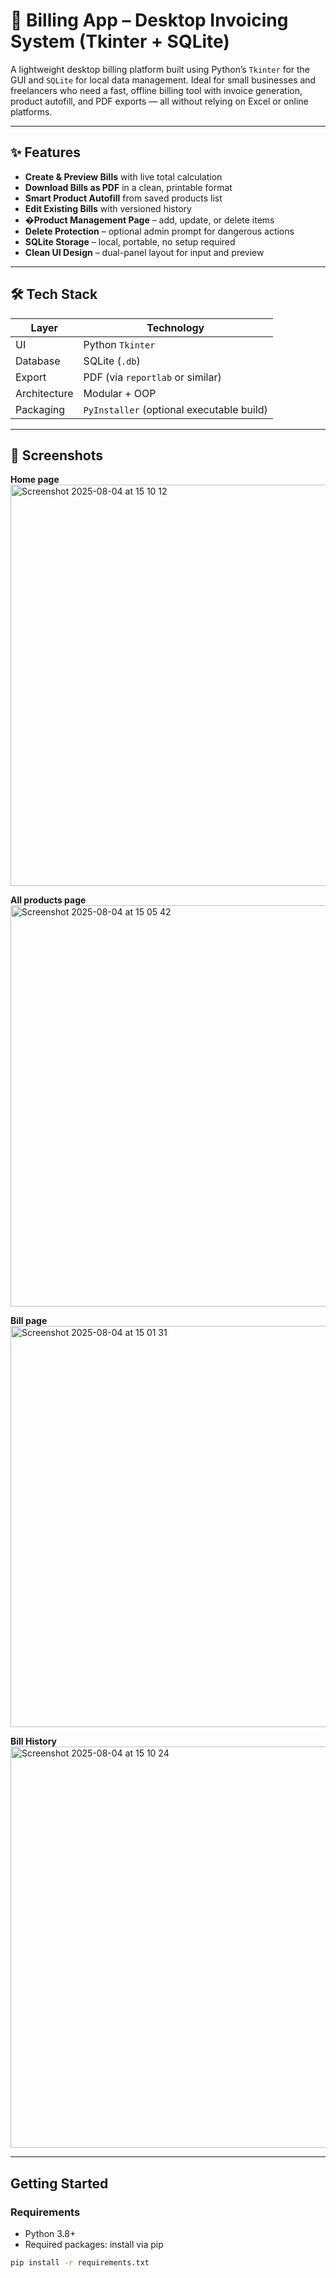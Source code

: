 # 🧾 Billing App – Desktop Invoicing System (Tkinter + SQLite)

A lightweight desktop billing platform built using Python’s `Tkinter` for the GUI and `SQLite` for local data management. Ideal for small businesses and freelancers who need a fast, offline billing tool with invoice generation, product autofill, and PDF exports — all without relying on Excel or online platforms.

---

## ✨ Features

- **Create & Preview Bills** with live total calculation
- **Download Bills as PDF** in a clean, printable format
-  **Smart Product Autofill** from saved products list
-  **Edit Existing Bills** with versioned history
- �**Product Management Page** – add, update, or delete items
-  **Delete Protection** – optional admin prompt for dangerous actions
-  **SQLite Storage** – local, portable, no setup required
-  **Clean UI Design** – dual-panel layout for input and preview

---

## 🛠️ Tech Stack

| Layer        | Technology       |
|--------------|------------------|
| UI           | Python `Tkinter` |
| Database     | SQLite (`.db`)   |
| Export       | PDF (via `reportlab` or similar) |
| Architecture | Modular + OOP    |
| Packaging    | `PyInstaller` (optional executable build)

---

## 📸 Screenshots

**Home page**
<img width="989" height="642" alt="Screenshot 2025-08-04 at 15 10 12" src="https://github.com/user-attachments/assets/8365506a-8657-4f96-958b-bfe6a1162c41" />

**All products page**
<img width="989" height="642" alt="Screenshot 2025-08-04 at 15 05 42" src="https://github.com/user-attachments/assets/900d9e95-74f2-40b9-957b-0d316c7f18e8" />

**Bill page**
<img width="989" height="642" alt="Screenshot 2025-08-04 at 15 01 31" src="https://github.com/user-attachments/assets/1051fcd4-b334-4b01-870a-8f93acdd6e9b" />

**Bill History**
 <img width="989" height="642" alt="Screenshot 2025-08-04 at 15 10 24" src="https://github.com/user-attachments/assets/d57b1276-91f4-4ba2-8128-f156ee2208d5" />


---

##  Getting Started

###  Requirements

- Python 3.8+
- Required packages: install via pip

```bash
pip install -r requirements.txt

